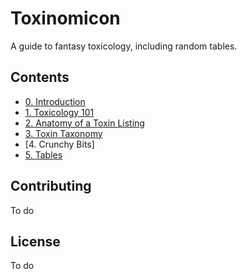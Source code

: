 # Toxinomicon
A guide to fantasy toxicology, including random tables.

## Contents

* [0. Introduction](https://github.com/HilltownStudios/toxinomicon/blob/master/0.introduction.md)
* [1. Toxicology 101](https://github.com/HilltownStudios/toxinomicon/blob/master/1.toxicology-101.md)
* [2. Anatomy of a Toxin Listing](https://github.com/HilltownStudios/toxinomicon/blob/master/2.toxin-listings.md)
* [3. Toxin Taxonomy](https://github.com/HilltownStudios/toxinomicon/blob/master/3.toxonomy.md)
* [4. Crunchy Bits]
* [5. Tables](https://github.com/HilltownStudios/toxinomicon/blob/master/5.tables.md)

## Contributing
To do

## License
To do
